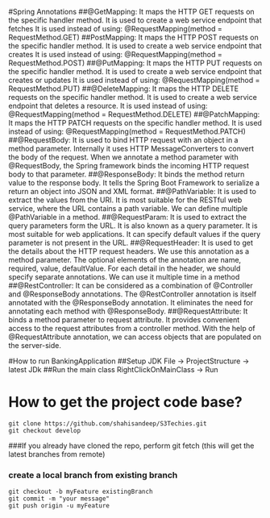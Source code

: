 #Spring Annotations 
##@GetMapping: 
    It maps the HTTP GET requests on the specific handler method. It is used to create a web service endpoint that fetches It is used instead of using: @RequestMapping(method = RequestMethod.GET)
##PostMapping: 
    It maps the HTTP POST requests on the specific handler method. It is used to create a web service endpoint that creates It is used instead of using: @RequestMapping(method = RequestMethod.POST)
##@PutMapping: 
    It maps the HTTP PUT requests on the specific handler method. It is used to create a web service endpoint that creates or updates It is used instead of using: @RequestMapping(method = RequestMethod.PUT)
##@DeleteMapping: 
    It maps the HTTP DELETE requests on the specific handler method. It is used to create a web service endpoint that deletes a resource. It is used instead of using: @RequestMapping(method = RequestMethod.DELETE)
##@PatchMapping: 
    It maps the HTTP PATCH requests on the specific handler method. It is used instead of using: @RequestMapping(method = RequestMethod.PATCH)
##@RequestBody: 
    It is used to bind HTTP request with an object in a method parameter. Internally it uses HTTP MessageConverters to convert the body of the request. When we annotate a method parameter with @RequestBody, the Spring framework binds the incoming HTTP request body to that parameter.
##@ResponseBody: 
    It binds the method return value to the response body. It tells the Spring Boot Framework to serialize a return an object into JSON and XML format.
##@PathVariable: 
    It is used to extract the values from the URI. It is most suitable for the RESTful web service, where the URL contains a path variable. We can define multiple @PathVariable in a method.
##@RequestParam: 
    It is used to extract the query parameters form the URL. It is also known as a query parameter. It is most suitable for web applications. It can specify default values if the query parameter is not present in the URL.
##@RequestHeader: 
    It is used to get the details about the HTTP request headers. We use this annotation as a method parameter. The optional elements of the annotation are name, required, value, defaultValue. For each detail in the header, we should specify separate annotations. We can use it multiple time in a method
##@RestController: 
    It can be considered as a combination of @Controller and @ResponseBody annotations. The @RestController annotation is itself annotated with the @ResponseBody annotation. It eliminates the need for annotating each method with @ResponseBody.
##@RequestAttribute: 
    It binds a method parameter to request attribute. It provides convenient access to the request attributes from a controller method. With the help of @RequestAttribute annotation, we can access objects that are populated on the server-side.

#How to run BankingApplication
##Setup JDK
    File -> ProjectStructure -> latest JDk
##Run the main class
    RightClickOnMainClass -> Run
    
# How to get the project code base?
    git clone https://github.com/shahisandeep/S3Techies.git
    git checkout develop
    
###If you already have cloned the repo, perform
    git fetch (this will get the latest branches from remote)
    
### create a local branch from existing branch
    git checkout -b myFeature existingBranch
    git commit -m "your message"
    git push origin -u myFeature
    
    
